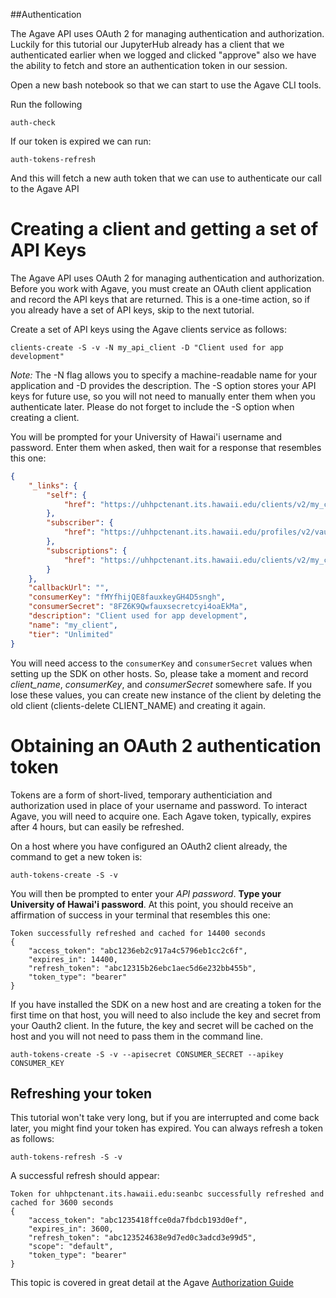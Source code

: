 ##Authentication

The Agave API uses OAuth 2 for managing authentication and authorization. Luckily for this tutorial our JupyterHub already has a client that we authenticated earlier when we logged and clicked "approve" also we have the ability to fetch and store an authentication token in our session.

Open a new bash notebook so that we can start to use the Agave CLI tools.

Run the following
```
auth-check
```

If our token is expired we can run:

```
auth-tokens-refresh
```
And this will fetch a new auth token that we can use to authenticate our call to the Agave API

Creating a client and getting a set of API Keys
===============================================
The Agave API uses OAuth 2 for managing authentication and authorization. Before you work with Agave, you must create an OAuth client application and record the API keys that are returned. This is a one-time action, so if you already have a set of API keys, skip to the next tutorial.

Create a set of API keys using the Agave clients service as follows:

```clients-create -S -v -N my_api_client -D "Client used for app development" ```

*Note:* The -N flag allows you to specify a machine-readable name for your application and -D provides the description. The -S option stores your API keys for future use, so you will not need to manually enter them when you authenticate later. Please do not forget to include the -S option when creating a client.

You will be prompted for your University of Hawai'i username and password. Enter them when asked, then wait for a response that resembles this one:

```json
{
    "_links": {
        "self": {
            "href": "https://uhhpctenant.its.hawaii.edu/clients/v2/my_client"
        },
        "subscriber": {
            "href": "https://uhhpctenant.its.hawaii.edu/profiles/v2/vaughn"
        },
        "subscriptions": {
            "href": "https://uhhpctenant.its.hawaii.edu/clients/v2/my_client/subscriptions/"
        }
    },
    "callbackUrl": "",
    "consumerKey": "fMYfhijQE8fauxkeyGH4D5sngh",
    "consumerSecret": "8FZ6K9Qwfauxsecretcyi4oaEkMa",
    "description": "Client used for app development",
    "name": "my_client",
    "tier": "Unlimited"
}
```

You will need access to the ```consumerKey``` and ```consumerSecret``` values when setting up the SDK on other hosts. So, please take a moment and record *client_name*, *consumerKey*, and *consumerSecret* somewhere safe. If you lose these values, you can create new instance of the client by deleting the old client (clients-delete CLIENT_NAME) and creating it again.

Obtaining an OAuth 2 authentication token
=========================================

Tokens are a form of short-lived, temporary authenticiation and authorization used in place of your username and password. To interact Agave, you will need to acquire one. Each Agave token, typically, expires after 4 hours, but can easily be refreshed.

On a host where you have configured an OAuth2 client already, the command to get a new token is:

```auth-tokens-create -S -v```

You will then be prompted to enter your *API password*. **Type your University of Hawai'i password**.  At this point, you should receive an affirmation of success in your terminal that resembles this one:

```
Token successfully refreshed and cached for 14400 seconds
{
    "access_token": "abc1236eb2c917a4c5796eb1cc2c6f",
    "expires_in": 14400,
    "refresh_token": "abc12315b26ebc1aec5d6e232bb455b",
    "token_type": "bearer"
}
```

If you have installed the SDK on a new host and are creating a token for the first time on that host, you will need to also include the key and secret from your Oauth2 client. In the future, the key and secret will be cached on the host and you will not need to pass them in the command line.

```auth-tokens-create -S -v --apisecret CONSUMER_SECRET --apikey CONSUMER_KEY```

## Refreshing your token

This tutorial won't take very long, but if you are interrupted and come back later, you might find your token has expired. You can always refresh a token as follows:

```auth-tokens-refresh -S -v```

A successful refresh should appear:

```
Token for uhhpctenant.its.hawaii.edu:seanbc successfully refreshed and cached for 3600 seconds
{
    "access_token": "abc1235418ffce0da7fbdcb193d0ef",
    "expires_in": 3600,
    "refresh_token": "abc123524638e9d7ed0c3adcd3e99d5",
    "scope": "default",
    "token_type": "bearer"
}
```

This topic is covered in great detail at the Agave [Authorization Guide](http://developer.agaveapi.co/#authorization)
